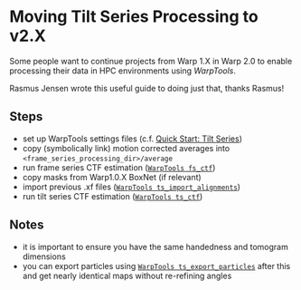 # Moving Tilt Series Processing to v2.X

Some people want to continue projects from Warp 1.X in Warp 2.0 to enable processing their 
data in HPC environments using *WarpTools*. 

Rasmus Jensen wrote this useful guide to doing just that, thanks Rasmus!

## Steps
- set up WarpTools settings files (c.f. [Quick Start: Tilt Series](../../user_guide/warptools/quick_start_warptools_tilt_series.md#create-warp-settings-files))
- copy (symbolically link) motion corrected averages into `<frame_series_processing_dir>/average`
- run frame series CTF estimation ([`WarpTools fs_ctf`](./api/frame_series.md#fs_ctf))
- copy masks from Warp1.0.X BoxNet (if relevant)
- import previous .xf files ([`WarpTools ts_import_alignments`](./api/tilt_series.md#ts_import_alignments))
- run tilt series CTF estimation ([`WarpTools ts_ctf`](./api/tilt_series.md#ts_ctf))

## Notes
- it is important to ensure you have the same handedness and tomogram dimensions
- you can export particles using [`WarpTools ts_export_particles`](./api/tilt_series.md#ts_export_particles) after this and get nearly identical maps without re-refining angles



